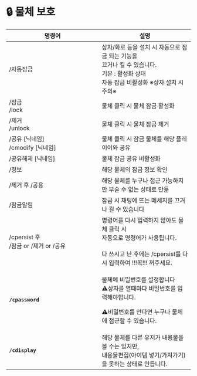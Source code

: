 # 🔒 물체 보호

<table><thead><tr><th width="237">명령어</th><th>설명</th></tr></thead><tbody><tr><td>/자동잠금</td><td>상자/화로 등을 설치 시 자동으로 잠금 되는 기능을  <br>끄거나 킬 수 있습니다.<br>기본 : 활성화 상태<br>자동 잠금 비활성화  ※상자 설치 시 주의※</td></tr><tr><td>/잠금<br>/lock</td><td>물체 클릭 시 물체 잠금 활성화</td></tr><tr><td>/제거<br>/unlock</td><td>물체 클릭 시 물체 잠금 제거</td></tr><tr><td>/공유 [닉네임]<br>/cmodify [닉네임]</td><td>물체 클릭 시 잠금 물체를 해당 플레이어와 공유</td></tr><tr><td>/공유해제 [닉네임]</td><td>물체 잠금 공유 비활성화</td></tr><tr><td>/정보</td><td>해당 물체의 잠금 정보 확인</td></tr><tr><td>/제거 후 /공용</td><td>해당 물체를 누구나 접근 가능하지만 부술 수 없는 상태로 만듦</td></tr><tr><td>/잠금알림</td><td>잠금 시 채팅에 뜨는 메세지를 끄거나 킬 수 있습니다</td></tr><tr><td>/cpersist 후 <br>/잠금 or /제거 or /공유</td><td>명령어를 다시 입력하지 않아도  물체 클릭 시 <br>자동으로 명령어가 사용됩니다. <br><br>다 쓰시고 난 후에는 /cpersist를 다시 입력하여 !!!꼭!!! 꺼주세요.</td></tr><tr><td><strong><code>/cpassword</code></strong></td><td><p>물체에 비밀번호를  설정합니다<br><span data-gb-custom-inline data-tag="emoji" data-code="26a0">⚠</span>상자를 열때마다 비밀번호를 입력해야합니다.</p><p><span data-gb-custom-inline data-tag="emoji" data-code="26a0">⚠</span>비밀번호를 안다면 누구나 물체에 접근할 수 있습니다.</p></td></tr><tr><td><strong><code>/cdisplay</code></strong> </td><td>해당 물체를 다른 유저가 내용물을 볼 수는 있지만,<br>내용물편집(아이템 넣기/가져가기)을 못하는 상태로 만듭니다.</td></tr></tbody></table>
